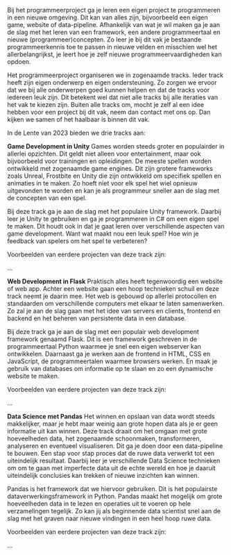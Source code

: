 Bij het programmeerproject ga je leren een eigen project te programmeren in een nieuwe omgeving. Dit kan van alles zijn, bijvoorbeeld een eigen game, website of data-pipeline. Afhankelijk van wat je wil maken ga je aan de slag met het leren van een framework, een andere programmeertaal en nieuwe (programmeer)concepten. Zo leer je bij dit vak je bestaande programmeerkennis toe te passen in nieuwe velden en misschien wel het allerbelangrijkst, je leert hoe je zelf nieuwe programmeervaardigheden kan opdoen.

Het programmeerproject organiseren we in zogenaamde tracks. Ieder track heeft zijn eigen onderwerp en eigen ondersteuning. Zo zorgen we ervoor dat we bij alle onderwerpen goed kunnen helpen en dat de tracks voor iedereen leuk zijn. Dit betekent wel dat niet alle tracks bij alle iteraties van het vak te kiezen zijn. Buiten alle tracks om, mocht je zelf al een idee hebben voor een project bij dit vak, neem dan contact met ons op. Dan kijken we samen of het haalbaar is binnen dit vak.

In de Lente van 2023 bieden we drie tracks aan:

**Game Development in Unity**
Games worden steeds groter en populairder in allerlei opzichten. Dit geldt niet alleen voor entertainment, maar ook bijvoorbeeld voor trainingen en opleidingen. De meeste spellen worden ontwikkeld met zogenaamde game engines. Dit zijn grotere frameworks zoals Unreal, Frostbite en Unity die zijn ontwikkeld om specifiek spellen en animaties in te maken. Zo hoeft niet voor elk spel het wiel opnieuw uitgevonden te worden en kan je als programmeur sneller aan de slag met de concepten van een spel.

Bij deze track ga je aan de slag met het populaire Unity framework. Daarbij leer je Unity te gebruiken en ga je programmeren in C# om een eigen spel te maken. Dit houdt ook in dat je gaat leren over verschillende aspecten van game development. Want wat maakt nou een leuk spel? Hoe win je feedback van spelers om het spel te verbeteren?

Voorbeelden van eerdere projecten van deze track zijn:

...

**Web Development in Flask**
Praktisch alles heeft tegenwoordig een website of web app. Achter een website gaan een hoop technieken schuil en deze track neemt je daarin mee. Het web is gebouwd op allerlei protocollen en standaarden om verschillende computers met elkaar te laten samenwerken. Zo zal je aan de slag gaan met het idee van servers en clients, frontend en backend en het beheren van persistente data in een database.

Bij deze track ga je aan de slag met een populair web development framework genaamd Flask. Dit is een framework geschreven in de programmeertaal Python waarmee je snel een eigen webserver kan ontwikkelen. Daarnaast ga je werken aan de frontend in HTML, CSS en JavaScript, de programmeertalen waarmee browsers werken. En maak je gebruik van databases om informatie op te slaan en zo een dynamische website te maken.

Voorbeelden van eerdere projecten van deze track zijn:

...

**Data Science met Pandas**
Het winnen en opslaan van data wordt steeds makkelijker, maar je hebt maar weinig aan grote hopen data als je er geen informatie uit kan winnen. Deze track draait om het omgaan met grote hoeveelheden data, het zogenaamde schoonmaken, transformeren, analyseren en eventueel visualiseren. Dit ga je doen door een data-pipeline te bouwen. Een stap voor stap proces dat de ruwe data verwerkt tot een uiteindelijk resultaat. Daarbij leer je verschillende Data Science technieken om om te gaan met imperfecte data uit de echte wereld en hoe je daaruit uiteindelijk conclusies kan trekken of nieuwe inzichten kan winnen.

Pandas is het framework dat we hiervoor gebruiken. Dit is het populairste dataverwerkingsframework in Python. Pandas maakt het mogelijk om grote hoeveelheden data in te lezen en operaties uit te voeren op hele verzamelingen tegelijk. Zo kan jij als beginnende data scientist snel aan de slag met het graven naar nieuwe vindingen in een heel hoop ruwe data.

Voorbeelden van eerdere projecten van deze track zijn:

...